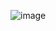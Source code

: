 ![image](https://user-images.githubusercontent.com/72278818/230765846-f17f2cf5-27ea-4740-b97a-338e4a614cd2.png)

